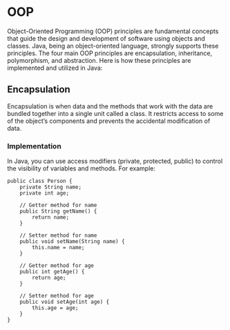 # OOP

Object-Oriented Programming (OOP) principles are fundamental concepts that guide the design and development of software using objects and classes. Java, being an object-oriented language, strongly supports these principles. The four main OOP principles are encapsulation, inheritance, polymorphism, and abstraction. Here is how these principles are implemented and utilized in Java:

## Encapsulation

Encapsulation is when data and the methods that work with the data are bundled together into a single unit called a class. It restricts access to some of the object’s components and prevents the accidental modification of data.

### Implementation

In Java, you can use access modifiers (private, protected, public) to control the visibility of variables and methods. For example:
```
public class Person {
    private String name;
    private int age;

    // Getter method for name
    public String getName() {
        return name;
    }

    // Setter method for name
    public void setName(String name) {
        this.name = name;
    }

    // Getter method for age
    public int getAge() {
        return age;
    }

    // Setter method for age
    public void setAge(int age) {
        this.age = age;
    }
}
```
